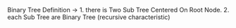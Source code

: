 Binary Tree Definition -> 1. there is Two Sub Tree Centered On Root Node.
						  2. each Sub Tree are Binary Tree (recursive characteristic) 